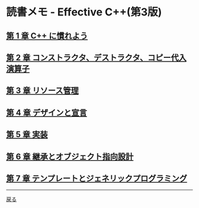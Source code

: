 # 読書メモ - Effective C++(第3版)

## **[第 1 章 C++ に慣れよう](1_GetFamiliarWithC++.md)**

## **[第 2 章 コンストラクタ、デストラクタ、コピー代入演算子](2_ConstructorDestructorCopyAssignmentOperators.md)**

## **[第 3 章 リソース管理](3_ResourceManagement.md)**

## **[第 4 章 デザインと宣言](4_DesignAndDeclaration.md)**

## **[第 5 章 実装](5_Implementation.md)**

## **[第 6 章 継承とオブジェクト指向設計](6_InheritanceAndObject-orientedDesign.md)**

## **[第 7 章 テンプレートとジェネリックプログラミング](7_TemplatesAndGenericProgramming.md)**

***

[戻る](../index.md)
